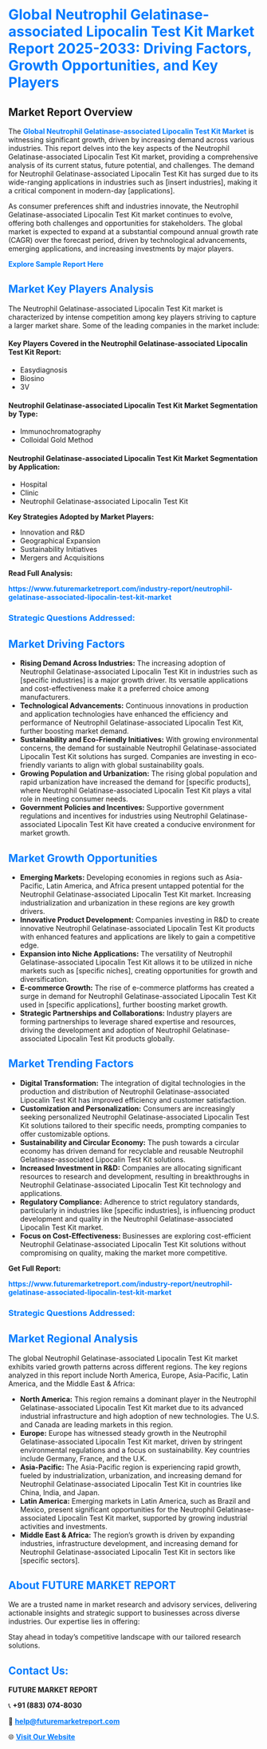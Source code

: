 <h1 style="color: #007BFF;">Global Neutrophil Gelatinase-associated Lipocalin Test Kit Market Report 2025-2033: Driving Factors, Growth Opportunities, and Key Players</h1>

<section id="overview">
<h2>Market Report Overview</h2>
<p>The <a href="https://www.futuremarketreport.com/industry-report/neutrophil-gelatinase-associated-lipocalin-test-kit-market" style="color: #007BFF; text-decoration: none;"><strong>Global Neutrophil Gelatinase-associated Lipocalin Test Kit Market</strong></a> is witnessing significant growth, driven by increasing demand across various industries. This report delves into the key aspects of the Neutrophil Gelatinase-associated Lipocalin Test Kit market, providing a comprehensive analysis of its current status, future potential, and challenges. The demand for Neutrophil Gelatinase-associated Lipocalin Test Kit has surged due to its wide-ranging applications in industries such as [insert industries], making it a critical component in modern-day [applications].</p>
<p>As consumer preferences shift and industries innovate, the Neutrophil Gelatinase-associated Lipocalin Test Kit market continues to evolve, offering both challenges and opportunities for stakeholders. The global market is expected to expand at a substantial compound annual growth rate (CAGR) over the forecast period, driven by technological advancements, emerging applications, and increasing investments by major players.</p>
</section>

<section id="overview">
<p><a href="https://www.futuremarketreport.com/request-sample/reportId=123742" style="color: #007BFF; text-decoration: none;"><strong>Explore Sample Report Here</strong></a></p>
</section>

<section id="key-players">
<h2 style="color: #007BFF;">Market Key Players Analysis</h2>
<p>The Neutrophil Gelatinase-associated Lipocalin Test Kit market is characterized by intense competition among key players striving to capture a larger market share. Some of the leading companies in the market include:</p>
<h4>Key Players Covered in the Neutrophil Gelatinase-associated Lipocalin Test Kit Report:</h4>
<ul><li>Easydiagnosis</li><li>Biosino</li><li>3V</li></ul>
<h4>Neutrophil Gelatinase-associated Lipocalin Test Kit Market Segmentation by Type:</h4>
<ul><li>Immunochromatography</li><li>Colloidal Gold Method</li></ul>

<h4>Neutrophil Gelatinase-associated Lipocalin Test Kit Market Segmentation by Application:</h4>
<ul><li>Hospital</li><li>Clinic</li><li>Neutrophil Gelatinase-associated Lipocalin Test Kit</li></ul>
<p><strong>Key Strategies Adopted by Market Players:</strong></p>
<ul>
<li>Innovation and R&D</li>
<li>Geographical Expansion</li>
<li>Sustainability Initiatives</li>
<li>Mergers and Acquisitions</li>
</ul>
</section>

<section>
<p><strong>Read Full Analysis: </strong></p><a href="https://www.futuremarketreport.com/industry-report/neutrophil-gelatinase-associated-lipocalin-test-kit-market" style="color: #007BFF; text-decoration: none;"><strong>https://www.futuremarketreport.com/industry-report/neutrophil-gelatinase-associated-lipocalin-test-kit-market</strong></a>
<h3 style="color: #007BFF;">Strategic Questions Addressed:</h3>
</section>

<section id="driving-factors">
<h2 style="color: #007BFF;">Market Driving Factors</h2>
<ul>
<li><strong>Rising Demand Across Industries:</strong> The increasing adoption of Neutrophil Gelatinase-associated Lipocalin Test Kit in industries such as [specific industries] is a major growth driver. Its versatile applications and cost-effectiveness make it a preferred choice among manufacturers.</li>
<li><strong>Technological Advancements:</strong> Continuous innovations in production and application technologies have enhanced the efficiency and performance of Neutrophil Gelatinase-associated Lipocalin Test Kit, further boosting market demand.</li>
<li><strong>Sustainability and Eco-Friendly Initiatives:</strong> With growing environmental concerns, the demand for sustainable Neutrophil Gelatinase-associated Lipocalin Test Kit solutions has surged. Companies are investing in eco-friendly variants to align with global sustainability goals.</li>
<li><strong>Growing Population and Urbanization:</strong> The rising global population and rapid urbanization have increased the demand for [specific products], where Neutrophil Gelatinase-associated Lipocalin Test Kit plays a vital role in meeting consumer needs.</li>
<li><strong>Government Policies and Incentives:</strong> Supportive government regulations and incentives for industries using Neutrophil Gelatinase-associated Lipocalin Test Kit have created a conducive environment for market growth.</li>
</ul>
</section>

<section id="growth-opportunities">
<h2 style="color: #007BFF;">Market Growth Opportunities</h2>
<ul>
<li><strong>Emerging Markets:</strong> Developing economies in regions such as Asia-Pacific, Latin America, and Africa present untapped potential for the Neutrophil Gelatinase-associated Lipocalin Test Kit market. Increasing industrialization and urbanization in these regions are key growth drivers.</li>
<li><strong>Innovative Product Development:</strong> Companies investing in R&D to create innovative Neutrophil Gelatinase-associated Lipocalin Test Kit products with enhanced features and applications are likely to gain a competitive edge.</li>
<li><strong>Expansion into Niche Applications:</strong> The versatility of Neutrophil Gelatinase-associated Lipocalin Test Kit allows it to be utilized in niche markets such as [specific niches], creating opportunities for growth and diversification.</li>
<li><strong>E-commerce Growth:</strong> The rise of e-commerce platforms has created a surge in demand for Neutrophil Gelatinase-associated Lipocalin Test Kit used in [specific applications], further boosting market growth.</li>
<li><strong>Strategic Partnerships and Collaborations:</strong> Industry players are forming partnerships to leverage shared expertise and resources, driving the development and adoption of Neutrophil Gelatinase-associated Lipocalin Test Kit products globally.</li>
</ul>
</section>

<section id="trending-factors">
<h2 style="color: #007BFF;">Market Trending Factors</h2>
<ul>
<li><strong>Digital Transformation:</strong> The integration of digital technologies in the production and distribution of Neutrophil Gelatinase-associated Lipocalin Test Kit has improved efficiency and customer satisfaction.</li>
<li><strong>Customization and Personalization:</strong> Consumers are increasingly seeking personalized Neutrophil Gelatinase-associated Lipocalin Test Kit solutions tailored to their specific needs, prompting companies to offer customizable options.</li>
<li><strong>Sustainability and Circular Economy:</strong> The push towards a circular economy has driven demand for recyclable and reusable Neutrophil Gelatinase-associated Lipocalin Test Kit solutions.</li>
<li><strong>Increased Investment in R&D:</strong> Companies are allocating significant resources to research and development, resulting in breakthroughs in Neutrophil Gelatinase-associated Lipocalin Test Kit technology and applications.</li>
<li><strong>Regulatory Compliance:</strong> Adherence to strict regulatory standards, particularly in industries like [specific industries], is influencing product development and quality in the Neutrophil Gelatinase-associated Lipocalin Test Kit market.</li>
<li><strong>Focus on Cost-Effectiveness:</strong> Businesses are exploring cost-efficient Neutrophil Gelatinase-associated Lipocalin Test Kit solutions without compromising on quality, making the market more competitive.</li>
</ul>
</section>

<section>
<p><strong>Get Full Report: </strong></p><a href="https://www.futuremarketreport.com/industry-report/neutrophil-gelatinase-associated-lipocalin-test-kit-market" style="color: #007BFF; text-decoration: none;"><strong>https://www.futuremarketreport.com/industry-report/neutrophil-gelatinase-associated-lipocalin-test-kit-market</strong></a>
<h3 style="color: #007BFF;">Strategic Questions Addressed:</h3>
</section>


<section id="regional-analysis">
<h2 style="color: #007BFF;">Market Regional Analysis</h2>
<p>The global Neutrophil Gelatinase-associated Lipocalin Test Kit market exhibits varied growth patterns across different regions. The key regions analyzed in this report include North America, Europe, Asia-Pacific, Latin America, and the Middle East & Africa:</p>
<ul>
<li><strong>North America:</strong> This region remains a dominant player in the Neutrophil Gelatinase-associated Lipocalin Test Kit market due to its advanced industrial infrastructure and high adoption of new technologies. The U.S. and Canada are leading markets in this region.</li>
<li><strong>Europe:</strong> Europe has witnessed steady growth in the Neutrophil Gelatinase-associated Lipocalin Test Kit market, driven by stringent environmental regulations and a focus on sustainability. Key countries include Germany, France, and the U.K.</li>
<li><strong>Asia-Pacific:</strong> The Asia-Pacific region is experiencing rapid growth, fueled by industrialization, urbanization, and increasing demand for Neutrophil Gelatinase-associated Lipocalin Test Kit in countries like China, India, and Japan.</li>
<li><strong>Latin America:</strong> Emerging markets in Latin America, such as Brazil and Mexico, present significant opportunities for the Neutrophil Gelatinase-associated Lipocalin Test Kit market, supported by growing industrial activities and investments.</li>
<li><strong>Middle East & Africa:</strong> The region’s growth is driven by expanding industries, infrastructure development, and increasing demand for Neutrophil Gelatinase-associated Lipocalin Test Kit in sectors like [specific sectors].</li>
</ul>
</section>

<footer>
<h2 style="color: #007BFF;">About FUTURE MARKET REPORT</h2>
<p>We are a trusted name in market research and advisory services, delivering actionable insights and strategic support to businesses across diverse industries. Our expertise lies in offering:</p>

<p>Stay ahead in today’s competitive landscape with our tailored research solutions.</p>

<h2 style="color: #007BFF;">Contact Us:</h2>
<p><strong>FUTURE MARKET REPORT</strong></p>
<p>📞 <strong>+91 (883) 074-8030</strong></p>
<p>📧 <strong><a href="mailto:help@futuremarketreport.com" style="color: #007BFF;">help@futuremarketreport.com</a></strong></p>
<p>🌐 <strong><a href="https://www.futuremarketreport.com/" style="color: #007BFF;">Visit Our Website</a></strong></p>
</footer>